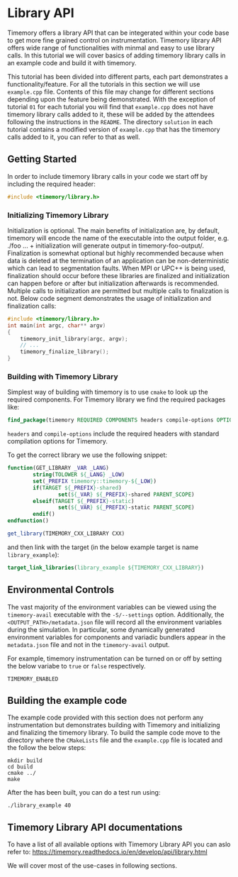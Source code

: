 # Library API
Timemory offers a library API that can be integerated within your code base to get more fine grained control on instrumentation. Timemory library API offers wide range of functionalities with minmal and easy to use library calls. In this tutorial we will cover basics of adding timemory library calls in an example code and build it with timemory.

This tutorial has been divided into different parts, each part demonstrates a functionality/feature. For all the tutorials in this section we will use `example.cpp` file. Contents of this file may change for different sections depending upon the feature being demonstrated. With the exception of tutorial `01` for each tutorial you will find that `example.cpp` does not have timemory library calls added to it, these will be added by the attendees following the instructions in the `README`. The directory `solution` in each tutorial contains a modified version of `example.cpp` that has the timemory calls added to it, you can refer to that as well.

## Getting Started
In order to include timemory library calls in your code we start off by including the required header:
```cpp
#include <timemory/library.h>
```
### Initializing Timemory Library
Initialization is optional. The main benefits of initialization are, by default, timemory will encode the name of the executable into the output folder, e.g. ./foo ... + initialization will generate output in timemory-foo-output/. Finalization is somewhat optional but highly recommended because when data is deleted at the termination of an application can be non-deterministic which can lead to segmentation faults. When MPI or UPC++ is being used, finalization should occur before these libraries are finalized and initialization can happen before or after but initialization afterwards is recommended. Multiple calls to initialization are permitted but multiple calls to finalization is not. Below code segment demonstrates the usage of initialization and finalization calls:
```cpp
#include <timemory/library.h>
int main(int argc, char** argv)
{
    timemory_init_library(argc, argv);
    // ...
    timemory_finalize_library();
}
```
### Building with Timemory Library
Simplest way of building with timemory is to use `cmake` to look up the required components. For Timemory library we find the required packages like:
```cmake
find_package(timemory REQUIRED COMPONENTS headers compile-options OPTIONAL_COMPONENTS cxx)
```
`headers` and `compile-options` include the required headers with standard compilation options for Timemory.

To get the correct library we use the following snippet:
```cmake
function(GET_LIBRARY _VAR _LANG)
        string(TOLOWER ${_LANG} _LOW)
        set(_PREFIX timemory::timemory-${_LOW})
        if(TARGET ${_PREFIX}-shared)
                set(${_VAR} ${_PREFIX}-shared PARENT_SCOPE)
        elseif(TARGET ${_PREFIX}-static)
                set(${_VAR} ${_PREFIX}-static PARENT_SCOPE)
        endif()
endfunction()

get_library(TIMEMORY_CXX_LIBRARY CXX)
```
and then link with the target (in the below example target is name `library_example`):
```cmake
target_link_libraries(library_example ${TIMEMORY_CXX_LIBRARY})
```
## Environmental Controls
The vast majority of the environment variables can be viewed using the `timemory-avail` executable with the `-S/--settings` option. Additionally, the `<OUTPUT_PATH>/metadata.json` file will record all the environment variables during the simulation. In particular, some dynamically generated environment variables for components and variadic bundlers appear in the `metadata.json` file and not in the `timemory-avail` output.

For example, timemory instrumentation can be turned on or off by setting the below variabe to `true` or `false` respectively.
```console
TIMEMORY_ENABLED 
```
## Building the example code
The example code provided with this section does not perform any instrumentation but demonstrates building with Timemory and initializing and finalizing the timemory library. To build the sample code move to the directory where the `CMakeLists` file and the `example.cpp` file is located and the follow the below steps:
```console
mkdir build
cd build
cmake ../
make
```
After the has been built, you can do a test run using:
```console
./library_example 40
```
## Timemory Library API documentations
To have a list of all available options with Timemory Library API you can aslo refer to: https://timemory.readthedocs.io/en/develop/api/library.html

We will cover most of the use-cases in following sections.
